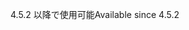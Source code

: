 <span data-ttu-id="f40f1-101">4.5.2 以降で使用可能</span><span class="sxs-lookup"><span data-stu-id="f40f1-101">Available since 4.5.2</span></span>